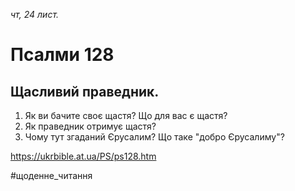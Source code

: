 
_чт, 24 лист._

# Псалми 128

## Щасливий праведник.
1. Як ви бачите своє щастя? Що для вас є щастя?
2. Як праведник отримує щастя?
3. Чому тут згаданий Єрусалим? Що таке "добро Єрусалиму"?

https://ukrbible.at.ua/PS/ps128.htm

#щоденне_читання
